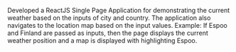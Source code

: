 Developed a ReactJS Single Page Application for demonstrating the current weather based on the inputs of city and country. The application also navigates to the location map based on the input values.
Example: If Espoo and Finland are passed as inputs, then the page displays the current weather position and a map is displayed with highlighting Espoo.

